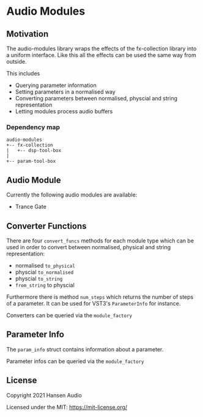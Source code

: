 # Audio Modules

## Motivation

The audio-modules library wraps the effects of the fx-collection library into a uniform interface. Like this all the effects can be used the same way from outside. 

This includes
* Querying parameter information
* Setting parameters in a normalised way
* Converting parameters between normalised, physcial and string representation
* Letting modules process audio buffers 

### Dependency map

```
audio-modules
+-- fx-collection
|   +-- dsp-tool-box
|
+-- param-tool-box
```

## Audio Module

Currently the following audio modules are available:

* Trance Gate

## Converter Functions

There are four ```convert_funcs``` methods for each module type which can be used in order to convert between normalised, physical and string representation:

* normalised ```to_physical```
* physcial ```to_normalised```
* physcial ```to_string```
* ```from_string``` to physcial

Furthermore there is method ```num_steps``` which returns the number of steps of a parameter. It can be used for VST3's ```ParameterInfo``` for instance.

Converters can be queried via the ```module_factory```

## Parameter Info

The ```param_info``` struct contains information about a parameter. 

Parameter infos can be queried via the ```module_factory```

## License

Copyright 2021 Hansen Audio

Licensed under the MIT: https://mit-license.org/
